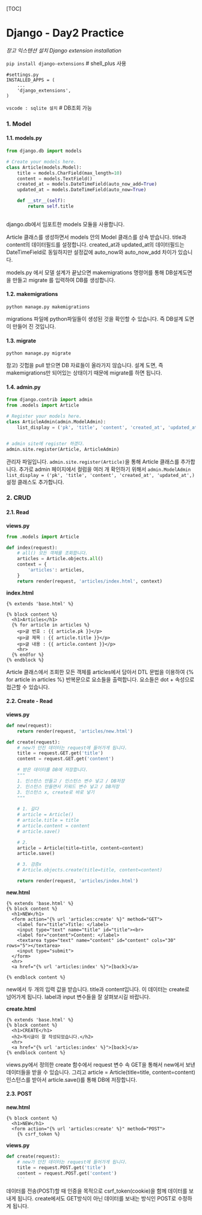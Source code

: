 [TOC]

# Django - Day2 Practice

*장고 익스텐션 설치 Django extension installation*

`pip install django-extensions`   # shell_plus 사용

```
#settings.py
INSTALLED_APPS = (
    ...
    'django_extensions',
)
```

`vscode : sqlite 설치`  # DB조회 가능



### 1. Model

#### 1.1. models.py

```python
from django.db import models

# Create your models here.
class Article(models.Model):
    title = models.CharField(max_length=10)
    content = models.TextField()
    created_at = models.DateTimeField(auto_now_add=True)
    updated_at = models.DateTimeField(auto_now=True)

    def __str__(self):
        return self.title
    
```

django.db에서 임포트한 models 모듈을 사용합니다. 

Article 클래스를 생성하면서 models 안의 Model 클래스를 상속 받습니다. title과 content의 데이터필드를 설정합니다. created_at과 updated_at의 데이터필드는 DateTimeField로 동일하지만 설정값에 auto_now와 auto_now_add 차이가 있습니다. 

models.py 에서 모델 설계가 끝났으면 makemigrations 명령어를 통해 DB설계도면을 만들고 migrate 를 입력하여 DB를 생성합니다.

#### 1.2. makemigrations

`python manage.py makemigrations`

migrations 파일에 python파일들이 생성된 것을 확인할 수 있습니다. 즉 DB설계 도면이 만들어 진 것입니다.

#### 1.3. migrate

`python manage.py migrate`

참고) 깃헙을 pull 받으면 DB 자료들이 올라가지 않습니다. 설계 도면, 즉 makemigrations만 되어있는 상태이기 때문에 migrate를 하면 됩니다.

#### 1.4. admin.py

```python
from django.contrib import admin
from .models import Article

# Register your models here.
class ArticleAdmin(admin.ModelAdmin):
    list_display = ('pk', 'title', 'content', 'created_at', 'updated_at',)


# admin site에 register 하겠다.
admin.site.register(Article, ArticleAdmin)
```

관리자 파일입니다. `admin.site.register(Article)`을 통해 Article 클래스를 추가합니다. 추가로 admin 페이지에서 컬럼을 여러 개 확인하기 위해서 `admin.ModelAdmin` `list_display = ('pk', 'title', 'content', 'created_at', 'updated_at',)` 설정 클래스도 추가합니다.



### 2. CRUD

#### 2.1. Read

**views.py**

```python
from .models import Article

def index(request):
    # all() 모든 객체를 조회합니다.
    articles = Article.objects.all() 
    context = {
        'articles': articles,
    }
    return render(request, 'articles/index.html', context)
```

**index.html**

```django
{% extends 'base.html' %}

{% block content %}
  <h1>Articles</h1>
  {% for article in articles %}
    <p>글 번호 : {{ article.pk }}</p>
    <p>글 제목 : {{ article.title }}</p>
    <p>글 내용 : {{ article.content }}</p>
    <hr>
  {% endfor %}
{% endblock %}
```

Article 클래스에서 조회한 모든 객체를 articles에서 담아서 DTL 문법을 이용하여 {% for article in articles %} 반복문으로 요소들을 출력합니다. 요소들은 dot + 속성으로 접근할 수 있습니다.



#### 2.2. Create - Read

**views.py**

```python
def new(request):
    return render(request, 'articles/new.html')

def create(request):
    # new가 던진 데이터는 request에 들어가게 됩니다.
    title = request.GET.get('title')
    content = request.GET.get('content')

    # 받은 데이터를 DB에 저장합니다.
    """
    1. 인스턴스 만들고 / 인스턴스 변수 넣고 / DB저장
    2. 인스턴스 만들면서 키워드 변수 넣고 / DB저장
    3. 인스턴스 x, create로 바로 넣기
    """
    
    # 1. 길다
    # article = Article()
    # article.title = title
    # article.content = content
    # article.save()

    # 2.
    article = Article(title=title, content=content)
    article.save()

    # 3. 검증x
    # Article.objects.create(title=title, content=content)

    return render(request, 'articles/index.html')
```

**new.html**

```django
{% extends 'base.html' %}
{% block content %}
  <h1>NEW</h1>
  <form action="{% url 'articles:create' %}" method="GET">
    <label for="title">Title: </label>
    <input type="text" name="title" id="title"><br>
    <label for="content">Content: </label>
    <textarea type="text" name="content" id="content" cols="30" rows="5"></textarea>
    <input type="submit">
  </form>
  <hr>
  <a href="{% url 'articles:index' %}">[back]</a>

{% endblock content %}
```

new에서 두 개의 입력 값을 받습니다. title과 content입니다. 이 데이터는 create로 넘어가게 됩니다. label과 input 변수들을 잘 살펴보시길 바랍니다. 

**create.html**

```django
{% extends 'base.html' %}
{% block content %}
  <h1>CREATE</h1>
  <h2>게시글이 잘 작성되었습니다.</h2>
  <hr>
  <a href="{% url 'articles:index' %}">[back]</a>
{% endblock content %}
```

views.py에서 정의한 create 함수에서 request 변수 속 GET을 통해서 new에서 보낸 데이터들을 받을 수 있습니다. 그리고 article = Article(title=title, content=content) 인스턴스를 받아서 article.save()를 통해 DB에 저장합니다. 



#### 2.3. POST

**new.html**

```django
{% block content %}
  <h1>NEW</h1>
  <form action="{% url 'articles:create' %}" method="POST">
    {% csrf_token %}
```

**views.py**

```python
def create(request):
    # new가 던진 데이터는 request에 들어가게 됩니다.
    title = request.POST.get('title')
    content = request.POST.get('content')
    '''
```

데이터를 전송(POST)할 때 인증을 목적으로 csrf_token(cookie)을 함께 데이터를 보내게 됩니다. create에서도 GET방식이 아닌 데이터를 보내는 방식인 POST로 수정하게 됩니다.

